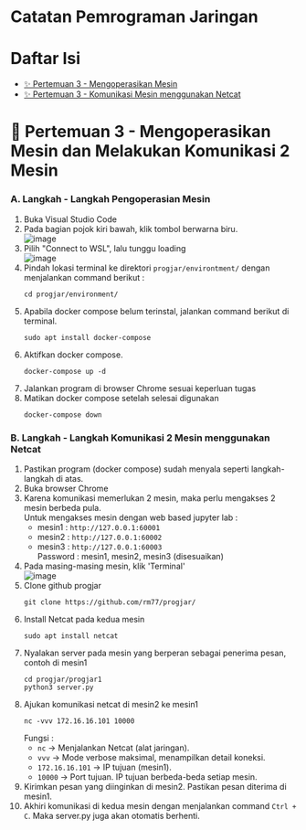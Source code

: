 # Catatan Pemrograman Jaringan
# Daftar Isi
-   [✨ Pertemuan 3 - Mengoperasikan Mesin](https://github.com/itozt/CatatanProgJar/blob/main/README.md#a-langkah---langkah-pengoperasian-mesin)
-   [✨ Pertemuan 3 - Komunikasi Mesin menggunakan Netcat](https://github.com/itozt/CatatanProgJar/blob/main/README.md#b-langkah---langkah-komunikasi-2-mesin-menggunakan-netcat)

# :herb: Pertemuan 3 - Mengoperasikan Mesin dan Melakukan Komunikasi 2 Mesin
### **A. Langkah - Langkah Pengoperasian Mesin** 
1. Buka Visual Studio Code
2. Pada bagian pojok kiri bawah, klik tombol berwarna biru. <br>
   ![image](https://github.com/user-attachments/assets/d36422cb-4505-434f-be6f-128c63ce906a)
3. Pilih "Connect to WSL", lalu tunggu loading <br>
   ![image](https://github.com/user-attachments/assets/c136f1a9-229d-4ea0-ad49-b39ee7e73a4a)
4. Pindah lokasi terminal ke direktori ```progjar/environtment/``` dengan menjalankan command berikut :
   ```
   cd progjar/environment/
   ```
5. Apabila docker compose belum terinstal, jalankan command berikut di terminal. <br>
   ```
   sudo apt install docker-compose
   ```
6. Aktifkan docker compose.
   ```
   docker-compose up -d
   ```
7. Jalankan program di browser Chrome sesuai keperluan tugas
8. Matikan docker compose setelah selesai digunakan
   ```
   docker-compose down
   ```

### **B. Langkah - Langkah Komunikasi 2 Mesin menggunakan Netcat**
1. Pastikan program (docker compose) sudah menyala seperti langkah-langkah di atas.
2. Buka browser Chrome
3. Karena komunikasi memerlukan 2 mesin, maka perlu mengakses 2 mesin berbeda pula. <br>
   Untuk mengakses mesin dengan web based jupyter lab : <br>
   - mesin1 : ```http://127.0.0.1:60001``` <br>
   - mesin2 : ```http://127.0.0.1:60002``` <br>
   - mesin3 : ```http://127.0.0.1:60003``` <br>
   Password : mesin1, mesin2, mesin3 (disesuaikan)
4. Pada masing-masing mesin, klik 'Terminal' <br>
   ![image](https://github.com/user-attachments/assets/caffa29b-32a4-41a3-bfd3-c3294f28014a)
5. Clone github progjar
   ```
   git clone https://github.com/rm77/progjar/
   ```
6. Install Netcat pada kedua mesin
   ```
   sudo apt install netcat
   ```
7. Nyalakan server pada mesin yang berperan sebagai penerima pesan, contoh di mesin1
   ```
   cd progjar/progjar1
   python3 server.py
   ```
8. Ajukan komunikasi netcat di mesin2 ke mesin1
   ```
   nc -vvv 172.16.16.101 10000
   ```
   Fungsi :
   - `nc` → Menjalankan Netcat (alat jaringan).
   - `vvv` → Mode verbose maksimal, menampilkan detail koneksi.
   - `172.16.16.101` → IP tujuan (mesin1).
   - `10000` → Port tujuan.
   IP tujuan berbeda-beda setiap mesin.
9. Kirimkan pesan yang diinginkan di mesin2. Pastikan pesan diterima di mesin1.
10. Akhiri komunikasi di kedua mesin dengan menjalankan command `Ctrl + C`. Maka server.py juga akan otomatis berhenti.
